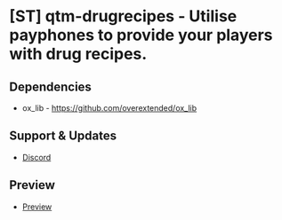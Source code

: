 # [ST] qtm-drugrecipes - Utilise payphones to provide your players with drug recipes.

## Dependencies
* ox_lib - https://github.com/overextended/ox_lib

## Support & Updates
* [Discord]()

##  Preview
* [Preview]()

